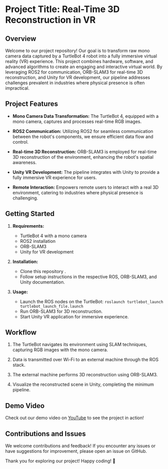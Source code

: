 # Project Title: Real-Time 3D Reconstruction in VR

## Overview

Welcome to our project repository! Our goal is to transform raw mono camera data captured by a TurtleBot 4 robot into a fully immersive virtual reality (VR) experience. This project combines hardware, software, and advanced algorithms to create an engaging and interactive virtual world. By leveraging ROS2 for communication, ORB-SLAM3 for real-time 3D reconstruction, and Unity for VR development, our pipeline addresses challenges prevalent in industries where physical presence is often impractical.

## Project Features

- **Mono Camera Data Transformation:** The TurtleBot 4, equipped with a mono camera, captures and processes real-time RGB images.

- **ROS2 Communication:** Utilizing ROS2 for seamless communication between the robot's components, we ensure efficient data flow and control.

- **Real-time 3D Reconstruction:** ORB-SLAM3 is employed for real-time 3D reconstruction of the environment, enhancing the robot's spatial awareness.

- **Unity VR Development:** The pipeline integrates with Unity to provide a fully immersive VR experience for users.

- **Remote Interaction:** Empowers remote users to interact with a real 3D environment, catering to industries where physical presence is challenging.

## Getting Started

1. **Requirements:**
   - TurtleBot 4 with a mono camera
   - ROS2 installation
   - ORB-SLAM3
   - Unity for VR development

2. **Installation:**
   - Clone this repository .
   - Follow setup instructions in the respective ROS, ORB-SLAM3, and Unity documentation.

3. **Usage:**
   - Launch the ROS nodes on the TurtleBot: `roslaunch turtlebot_launch turtlebot_launch_file.launch`
   - Run ORB-SLAM3 for 3D reconstruction.
   - Start Unity VR application for immersive experience.

## Workflow

1. The TurtleBot navigates its environment using SLAM techniques, capturing RGB images with the mono camera.

2. Data is transmitted over Wi-Fi to an external machine through the ROS stack.

3. The external machine performs 3D reconstruction using ORB-SLAM3.

4. Visualize the reconstructed scene in Unity, completing the minimum pipeline.

## Demo Video

Check out our demo video on [YouTube](https://www.youtube.com/embed/-YZ9yIsT3aU) to see the project in action!

## Contributions and Issues

We welcome contributions and feedback! If you encounter any issues or have suggestions for improvement, please open an issue on GitHub.

Thank you for exploring our project! Happy coding! 🚀
